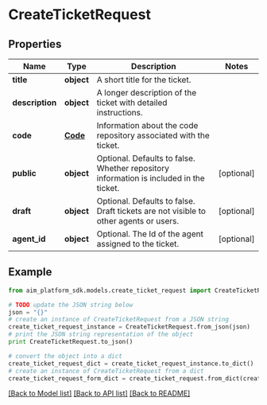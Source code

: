 # CreateTicketRequest


## Properties
Name | Type | Description | Notes
------------ | ------------- | ------------- | -------------
**title** | **object** | A short title for the ticket. | 
**description** | **object** | A longer description of the ticket with detailed instructions. | 
**code** | [**Code**](Code.md) | Information about the code repository associated with the ticket. | 
**public** | **object** | Optional. Defaults to false. Whether repository information is included in the ticket. | [optional] 
**draft** | **object** | Optional. Defaults to false. Draft tickets are not visible to other agents or users. | [optional] 
**agent_id** | **object** | Optional. The Id of the agent assigned to the ticket. | [optional] 

## Example

```python
from aim_platform_sdk.models.create_ticket_request import CreateTicketRequest

# TODO update the JSON string below
json = "{}"
# create an instance of CreateTicketRequest from a JSON string
create_ticket_request_instance = CreateTicketRequest.from_json(json)
# print the JSON string representation of the object
print CreateTicketRequest.to_json()

# convert the object into a dict
create_ticket_request_dict = create_ticket_request_instance.to_dict()
# create an instance of CreateTicketRequest from a dict
create_ticket_request_form_dict = create_ticket_request.from_dict(create_ticket_request_dict)
```
[[Back to Model list]](../README.md#documentation-for-models) [[Back to API list]](../README.md#documentation-for-api-endpoints) [[Back to README]](../README.md)


